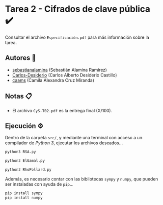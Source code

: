 # Tarea 2 - Cifrados de clave pública :heavy_check_mark:

Consultar el archivo `Especificación.pdf` para más información sobre la tarea.

## Autores :busts_in_silhouette:

- [sebastianalamina](https://github.com/sebastianalamina) (Sebastián Alamina Ramírez)
- [Carlos-Desiderio](https://github.com/Carlos-Desiderio) (Carlos Alberto Desiderio Castillo)
- [caams](https://github.com/caams) (Camila Alexandra Cruz Miranda)

## Notas :clipboard:

- El archivo `CyS-T02.pdf` es la entrega final (X/100).

## Ejecución :gear:

Dentro de la carpeta `src/`, y mediante una terminal con acceso a un compilador de *Python 3*, ejecutar los archivos deseados...

```sh
python3 RSA.py
```

```sh
python3 ElGamal.py
```

```sh
python3 RhoPollard.py
```

Además, es necesario contar con las bibliotecas `sympy` y `numpy`, que pueden ser instaladas con ayuda de `pip`...

```sh
pip install sympy
pip install numpy
```
